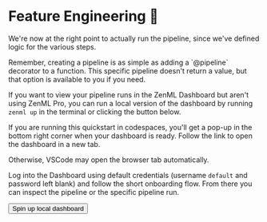 # Feature Engineering 🧪

We're now at the right point to actually run the pipeline, since we've defined logic for the various steps.

<div class="tip">
  <p>
    Remember, creating a pipeline is as simple as adding a `@pipeline` decorator to a function. This specific pipeline doesn't return a value, but that option is available to you if you need.
</p>
</div>

<div class="tip">
  <p>
    If you want to view your pipeline runs in the ZenML Dashboard but aren't 
    using ZenML Pro, you can run a local version of the 
    dashboard by running <code>zenml up</code> in the terminal or clicking 
    the button below.
  </p>
  <p>
    If you are running this quickstart in codespaces, you'll get a pop-up in 
    the bottom right corner when your dashboard is ready. Follow the link to 
    open the dashboard in a new tab. 
  </p>
  <p>
    Otherwise, VSCode may open the browser tab automatically.
  </p>
  <p>
    Log into the Dashboard using default credentials (username <code>default</code>
    and password left blank) and follow the short onboarding flow.
    From there you can inspect the pipeline or the 
    specific pipeline run.
  </p>
  <button id="local-server-connect">Spin up local dashboard</button>
</div>
